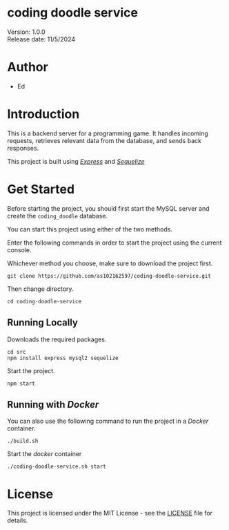**coding doodle service**
=========================
Version: 1.0.0\
Release date: 11/5/2024

Author
======
- Ed

Introduction
============
This is a backend server for a programming game. It handles incoming requests, retrieves relevant data from the database, and sends back responses.

This project is built using [*Express*](https://expressjs.com/) and [*Sequelize*](https://sequelize.org/)

Get Started
===========
Before starting the project, you should first start the MySQL server and create the `coding_doodle` database.

You can start this project using either of the two methods.

Enter the following commands in order to start the project using the current console.

Whichever method you choose, make sure to download the project first.

    git clone https://github.com/as102162597/coding-doodle-service.git

Then change directory.

    cd coding-doodle-service

## Running Locally

Downloads the required packages.

    cd src
    npm install express mysql2 sequelize

Start the project.

    npm start

## Running with *Docker*
You can also use the following command to run the project in a *Docker* container.

    ./build.sh

Start the *docker* container

    ./coding-doodle-service.sh start

License
=======
This project is licensed under the MIT License - see the [LICENSE](LICENSE) file for details.
